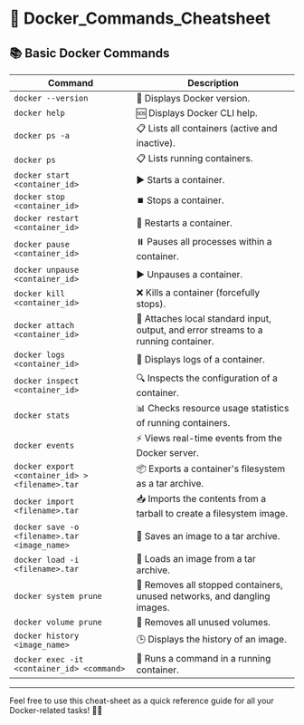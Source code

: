 # 🚀 Docker_Commands_Cheatsheet

## 📚 Basic Docker Commands

| Command | Description |
|---|---|
| `docker --version` | 🐳 Displays Docker version. |
| `docker help` | 🆘 Displays Docker CLI help. |
| `docker ps -a` | 📋 Lists all containers (active and inactive). |
| `docker ps` | 📋 Lists running containers. |
| `docker start <container_id>` | ▶️ Starts a container. |
| `docker stop <container_id>` | ⏹️ Stops a container. |
| `docker restart <container_id>` | 🔄 Restarts a container. |
| `docker pause <container_id>` | ⏸️ Pauses all processes within a container. |
| `docker unpause <container_id>` | ▶️ Unpauses a container. |
| `docker kill <container_id>` | ❌ Kills a container (forcefully stops). |
| `docker attach <container_id>` | 📶 Attaches local standard input, output, and error streams to a running container. |
| `docker logs <container_id>` | 📝 Displays logs of a container. |
| `docker inspect <container_id>` | 🔍 Inspects the configuration of a container. |
| `docker stats` | 📊 Checks resource usage statistics of running containers. |
| `docker events` | ⚡ Views real-time events from the Docker server. |
| `docker export <container_id> > <filename>.tar` | 📦 Exports a container's filesystem as a tar archive. |
| `docker import <filename>.tar` | 📥 Imports the contents from a tarball to create a filesystem image. |
| `docker save -o <filename>.tar <image_name>` | 💾 Saves an image to a tar archive. |
| `docker load -i <filename>.tar` | 📂 Loads an image from a tar archive. |
| `docker system prune` | 🧹 Removes all stopped containers, unused networks, and dangling images. |
| `docker volume prune` | 🧹 Removes all unused volumes. |
| `docker history <image_name>` | 🕒 Displays the history of an image. |
| `docker exec -it <container_id> <command>` | 🔧 Runs a command in a running container. |

---

Feel free to use this cheat-sheet as a quick reference guide for all your Docker-related tasks! 📘✨
